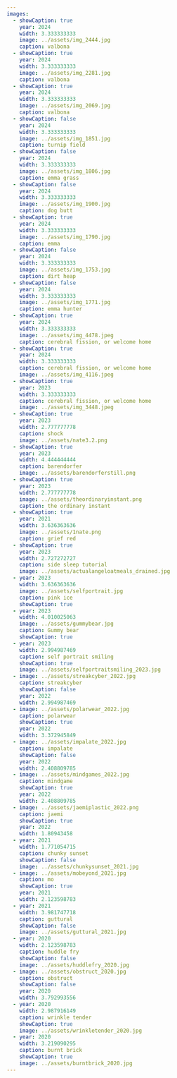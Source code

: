 ```yaml
---
images:
  - showCaption: true
    year: 2024
    width: 3.333333333
    image: ../assets/img_2444.jpg
    caption: valbona
  - showCaption: true
    year: 2024
    width: 3.333333333
    image: ../assets/img_2281.jpg
    caption: valbona
  - showCaption: true
    year: 2024
    width: 3.333333333
    image: ../assets/img_2069.jpg
    caption: valbona
  - showCaption: false
    year: 2024
    width: 3.333333333
    image: ../assets/img_1851.jpg
    caption: turnip field
  - showCaption: false
    year: 2024
    width: 3.333333333
    image: ../assets/img_1806.jpg
    caption: emma grass
  - showCaption: false
    year: 2024
    width: 3.333333333
    image: ../assets/img_1900.jpg
    caption: dog butt
  - showCaption: true
    year: 2024
    width: 3.333333333
    image: ../assets/img_1790.jpg
    caption: emma
  - showCaption: false
    year: 2024
    width: 3.333333333
    image: ../assets/img_1753.jpg
    caption: dirt heap
  - showCaption: false
    year: 2024
    width: 3.333333333
    image: ../assets/img_1771.jpg
    caption: emma hunter
  - showCaption: true
    year: 2024
    width: 3.333333333
    image: ../assets/img_4478.jpeg
    caption: cerebral fission, or welcome home
  - showCaption: true
    year: 2024
    width: 3.333333333
    caption: cerebral fission, or welcome home
    image: ../assets/img_4116.jpeg
  - showCaption: true
    year: 2023
    width: 3.333333333
    caption: cerebral fission, or welcome home
    image: ../assets/img_3448.jpeg
  - showCaption: true
    year: 2023
    width: 2.777777778
    caption: shock
    image: ../assets/nate3.2.png
  - showCaption: true
    year: 2023
    width: 4.444444444
    caption: barendorfer
    image: ../assets/barendorferstill.png
  - showCaption: true
    year: 2023
    width: 2.777777778
    image: ../assets/theordinaryinstant.png
    caption: the ordinary instant
  - showCaption: true
    year: 2021
    width: 3.636363636
    image: ../assets/1nate.png
    caption: grief red
  - showCaption: true
    year: 2023
    width: 2.727272727
    caption: side sleep tutorial
    image: ../assets/actualangeloatmeals_drained.jpg
  - year: 2023
    width: 3.636363636
    image: ../assets/selfportrait.jpg
    caption: pink ice
    showCaption: true
  - year: 2023
    width: 4.010025063
    image: ../assets/gummybear.jpg
    caption: Gummy bear
    showCaption: true
  - year: 2023
    width: 2.994987469
    caption: self portrait smiling
    showCaption: true
    image: ../assets/selfportraitsmiling_2023.jpg
  - image: ../assets/streakcyber_2022.jpg
    caption: streakcyber
    showCaption: false
    year: 2022
    width: 2.994987469
  - image: ../assets/polarwear_2022.jpg
    caption: polarwear
    showCaption: true
    year: 2022
    width: 3.372945849
  - image: ../assets/impalate_2022.jpg
    caption: impalate
    showCaption: false
    year: 2022
    width: 2.408809785
  - image: ../assets/mindgames_2022.jpg
    caption: mindgame
    showCaption: true
    year: 2022
    width: 2.408809785
  - image: ../assets/jaemiplastic_2022.png
    caption: jaemi
    showCaption: true
    year: 2022
    width: 1.80943458
  - year: 2021
    width: 1.771054715
    caption: chunky sunset
    showCaption: false
    image: ../assets/chunkysunset_2021.jpg
  - image: ../assets/mobeyond_2021.jpg
    caption: mo
    showCaption: true
    year: 2021
    width: 2.123598783
  - year: 2021
    width: 3.981747718
    caption: guttural
    showCaption: false
    image: ../assets/guttural_2021.jpg
  - year: 2020
    width: 2.123598783
    caption: huddle fry
    showCaption: false
    image: ../assets/huddlefry_2020.jpg
  - image: ../assets/obstruct_2020.jpg
    caption: obstruct
    showCaption: false
    year: 2020
    width: 3.792993556
  - year: 2020
    width: 2.987916149
    caption: wrinkle tender
    showCaption: true
    image: ../assets/wrinkletender_2020.jpg
  - year: 2020
    width: 3.219090295
    caption: burnt brick
    showCaption: true
    image: ../assets/burntbrick_2020.jpg
---
```

